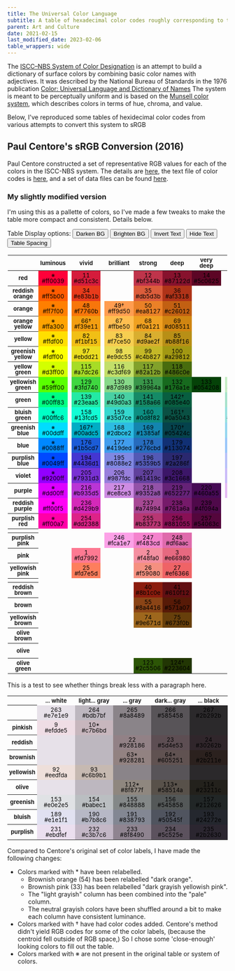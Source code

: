 ```yaml
---
title: The Universal Color Language
subtitle: A table of hexadecimal color codes roughly corresponding to the ISCC–NBS System of Color Designation.
parent: Art and Culture
date: 2021-02-15
last_modified_date: 2023-02-06
table_wrappers: wide
---
```







The [ISCC–NBS System of Color Designation](https://en.wikipedia.org/wiki/ISCC%E2%80%93NBS_system) is an attempt to build a dictionary of surface colors by combining basic color names with adjectives.
It was described by the National Bureau of Standards in the 1976 publication [Color: Universal Language and Dictionary of Names](https://archive.org/details/coloruniversalla00kell/page/50/mode/2up)
The system is meant to be perceptually uniform and is based on the [Munsell color system](https://en.wikipedia.org/wiki/Munsell_color_system), which describes colors in terms of hue, chroma, and value.
<!--As perceptually uniform color spaces, these systems has been largely superseded by work by the <a href="https://en.wikipedia.org/wiki/International_Commission_on_Illumination">the CIE</a>.
But I really enjoy the adjective+base color names in the NBS system.-->

Below, I've reproduced some tables of hexidecimal color codes from various attempts to convert this system to sRGB






  <style>
    .colorTable {
        border-collapse:collapse;
        border-color: #0000;
        margin-left: auto;
        margin-right: auto;
    }
    .colorTable td {
        padding: 0.25rem;
        text-align: center;
        font-size: small;
        color: black;
        border: none;
        vertical-align: middle;
        line-height: 1;
    }
    .colorTable th {
        padding: 0.25rem;
        text-align: center;
        font-size: small;
        vertical-align: middle;
        line-height: 1;
    }

    .colorcol {
        width: 6rem;
    }
    .spacer {
        width: 0px ;
    }

    .dark-mode .colorTable{
        background-color: black;
        color: white;
    }
    .bright-mode .colorTable{
        background-color: white;
        color: black;
    }
    .dark-text .colorTable td {
        color:white;
    }
    .invis-text .colorTable td {
        color: rgba(0, 0, 0, 0);
    }
    .spaced-out .colorTable {
        border-collapse:separate;
        border-spacing: 2px;
    }
</style>






## Paul Centore's sRGB Conversion (2016)

Paul Centore constructed a set of representative RGB values for each of the colors in the ISCC-NBS system.
The details are <a href="https://www.munsellcolourscienceforpainters.com/ISCCNBS/ISCCNBSSystem.html">here</a>, 
the text file of color codes is <a href="https://www.munsellcolourscienceforpainters.com/MunsellAndKubelkaMunkToolbox/MunsellAndKubelkaMunkToolboxFeb2017/DataFiles/sRGBcentroidsForISCCNBS.txt">here</a>,
and a set of data files can be found <a href="https://munsellcolourscienceforpainters.com/MunsellAndKubelkaMunkToolbox/MunsellAndKubelkaMunkToolbox.html">here</a>.

### My slightly modified version

I'm using this as a pallette of colors, so I've made a few tweaks to make the table more compact and consistent. Details below.



Table Display options:
<button onclick='nightmode()'>Darken BG</button>
<button onclick='brightmode()'>Brighten BG</button>
<button onclick='nighttext()'>Invert Text</button>
<button onclick='invisitext()'>Hide Text</button>
<button onclick='tightentable()'>Table Spacing</button>
<script>
    function nightmode(){
        document.body.classList.remove("bright-mode")
        document.body.classList.toggle("dark-mode")
    }
    function brightmode(){
        document.body.classList.remove("dark-mode")
        document.body.classList.toggle("bright-mode")
    }
    function nighttext(){
        document.body.classList.toggle("dark-text")
    }
    function invisitext(){
        document.body.classList.toggle("invis-text")
    }
    function tightentable(){
        document.body.classList.toggle("spaced-out")
    }
</script>

<!--


    console.log("AAAAAAA");
    document.documentElement.style.setProperty('--bordercolor', 'red');
    localStorage.setItem("prefers-color-scheme", "dark");
    console.log("AAAAAAA");
-->


<table class="colorTable" border="1"><col><col class="colorcol"><col class="spacer"><col class="colorcol"><col class="spacer"><col class="colorcol"><col class="colorcol"><col class="colorcol"><col class="colorcol"><col class="spacer"><col class="colorcol"><col class="colorcol"><col class="colorcol"><col class="colorcol"><col class="colorcol"><col class="spacer"><col class="colorcol"><col class="colorcol"><col class="colorcol"><col class="colorcol"><col class="colorcol">
<tr><th></th><th>luminous</th><th></th><th>vivid</th><th></th><th>brilliant</th><th>strong</th><th>deep</th><th>very deep</th><th></th><th>very light</th><th>light</th><th>moderate</th><th>dark</th><th>very dark</th><th></th><th>very pale</th><th>pale</th><th>grayish</th><th>dark grayish</th><th>blackish</th></tr>
<tr><th>red</th><td bgcolor="#ff0039">※<br>#ff0039</td><td></td><td bgcolor="#d51c3c">11<br>#d51c3c</td><td></td><td></td><td bgcolor="#bf344b">12<br>#bf344b</td><td bgcolor="#87122d">13<br>#87122d</td><td bgcolor="#5c0625">14<br>#5c0625</td><td></td><td></td><td></td><td bgcolor="#b14955">15<br>#b14955</td><td bgcolor="#742434">16<br>#742434</td><td bgcolor="#481127">17<br>#481127</td><td></td><td></td><td bgcolor="#b4888d">18*<br>#b4888d</td><td bgcolor="#985d62">19<br>#985d62</td><td bgcolor="#53383e">20<br>#53383e</td><td bgcolor="#332127">21<br>#332127</td></tr>
<tr><th>reddish orange</th><td bgcolor="#ff5b00">※<br>#ff5b00</td><td></td><td bgcolor="#e83b1b">34<br>#e83b1b</td><td></td><td></td><td bgcolor="#db5d3b">35<br>#db5d3b</td><td bgcolor="#af3318">36<br>#af3318</td><td></td><td></td><td></td><td></td><td bgcolor="#cd6952">37<br>#cd6952</td><td bgcolor="#a2402b">38<br>#a2402b</td><td></td><td></td><td></td><td></td><td bgcolor="#b97565">39<br>#b97565</td><td></td><td></td></tr>
<tr><th>orange</th><td bgcolor="#ff7f00">※<br>#ff7f00</td><td></td><td bgcolor="#f7760b">48<br>#f7760b</td><td></td><td bgcolor="#ff9d50">49†<br>#ff9d50</td><td bgcolor="#ea8127">50<br>#ea8127</td><td bgcolor="#c26012">51<br>#c26012</td><td></td><td></td><td></td><td bgcolor="#fbaf82">52<br>#fbaf82</td><td bgcolor="#de8d5c">53<br>#de8d5c</td><td bgcolor="#b26633">54*<br>#b26633</td><td></td><td></td><td></td><td></td><td></td><td></td><td></td></tr>
<tr><th>orange yellow</th><td bgcolor="#ffa300">※<br>#ffa300</td><td></td><td bgcolor="#f39e11">66†<br>#f39e11</td><td></td><td bgcolor="#ffbe50">67<br>#ffbe50</td><td bgcolor="#f0a121">68<br>#f0a121</td><td bgcolor="#d08511">69<br>#d08511</td><td></td><td></td><td></td><td bgcolor="#fcc27c">70<br>#fcc27c</td><td bgcolor="#e7a75d">71<br>#e7a75d</td><td bgcolor="#c38639">72<br>#c38639</td><td></td><td></td><td></td><td bgcolor="#eec6a6">73<br>#eec6a6</td><td></td><td></td><td></td></tr>
<tr><th>yellow</th><td bgcolor="#ffdf00">※<br>#ffdf00</td><td></td><td bgcolor="#f1bf15">82<br>#f1bf15</td><td></td><td bgcolor="#f7ce50">83<br>#f7ce50</td><td bgcolor="#d9ae2f">84<br>#d9ae2f</td><td bgcolor="#b88f16">85<br>#b88f16</td><td></td><td></td><td></td><td bgcolor="#f4d284">86<br>#f4d284</td><td bgcolor="#d2af63">87<br>#d2af63</td><td bgcolor="#b08f42">88<br>#b08f42</td><td></td><td></td><td></td><td bgcolor="#efd7b2">89<br>#efd7b2</td><td bgcolor="#c8b18b">90<br>#c8b18b</td><td bgcolor="#a99066">91<br>#a99066</td><td></td></tr>
<tr><th>greenish yellow</th><td bgcolor="#fdff00">※<br>#fdff00</td><td></td><td bgcolor="#ebdd21">97<br>#ebdd21</td><td></td><td bgcolor="#e9dc55">98<br>#e9dc55</td><td bgcolor="#c4b827">99<br>#c4b827</td><td bgcolor="#a29812">100<br>#a29812</td><td></td><td></td><td></td><td bgcolor="#e9dd8a">101<br>#e9dd8a</td><td bgcolor="#c0b55e">102<br>#c0b55e</td><td bgcolor="#9e953c">103<br>#9e953c</td><td></td><td></td><td></td><td bgcolor="#e6dcab">104<br>#e6dcab</td><td bgcolor="#beb584">105<br>#beb584</td><td></td><td></td></tr>
<tr><th>yellow green</th><td bgcolor="#d3ff00">※<br>#d3ff00</td><td></td><td bgcolor="#a7dc26">115<br>#a7dc26</td><td></td><td bgcolor="#c3df69">116<br>#c3df69</td><td bgcolor="#82a12b">117<br>#82a12b</td><td bgcolor="#486c0e">118<br>#486c0e</td><td></td><td></td><td></td><td bgcolor="#cedb9f">119<br>#cedb9f</td><td bgcolor="#8b9a5f">120<br>#8b9a5f</td><td></td><td></td><td></td><td></td><td bgcolor="#d7d7c1">121<br>#d7d7c1</td><td bgcolor="#979a85">122<br>#979a85</td><td></td><td></td></tr>
<tr><th>yellowish green</th><td bgcolor="#59ff00">※<br>#59ff00</td><td></td><td bgcolor="#3fd740">129<br>#3fd740</td><td></td><td bgcolor="#87d989">130<br>#87d989</td><td bgcolor="#39964a">131<br>#39964a</td><td bgcolor="#176a1e">132<br>#176a1e</td><td bgcolor="#054208">133<br>#054208</td><td></td><td bgcolor="#c5edc4">134<br>#c5edc4</td><td bgcolor="#9cc69c">135<br>#9cc69c</td><td bgcolor="#669069">136<br>#669069</td><td bgcolor="#2f5d3a">137<br>#2f5d3a</td><td bgcolor="#10361a">138<br>#10361a</td><td></td><td></td><td></td><td></td><td></td><td></td></tr>
<tr><th>green</th><td bgcolor="#00ff83">※<br>#00ff83</td><td></td><td bgcolor="#23eaa5">139<br>#23eaa5</td><td></td><td bgcolor="#49d0a3">140<br>#49d0a3</td><td bgcolor="#158a66">141<br>#158a66</td><td bgcolor="#085e40">142†<br>#085e40</td><td></td><td></td><td bgcolor="#a6e2ca">143<br>#a6e2ca</td><td bgcolor="#6fac95">144<br>#6fac95</td><td bgcolor="#337762">145<br>#337762</td><td bgcolor="#164e3d">146<br>#164e3d</td><td bgcolor="#0c2e24">147<br>#0c2e24</td><td></td><td bgcolor="#c7d9d6">148<br>#c7d9d6</td><td bgcolor="#94a6a3">149<br>#94a6a3</td><td bgcolor="#61716e">150<br>#61716e</td><td bgcolor="#394746">151<br>#394746</td><td bgcolor="#1f2a2a">152<br>#1f2a2a</td></tr>
<tr><th>bluish green</th><td bgcolor="#00ffc6">※<br>#00ffc6</td><td></td><td bgcolor="#13fcd5">158<br>#13fcd5</td><td></td><td bgcolor="#35d7ce">159<br>#35d7ce</td><td bgcolor="#0d8f82">160<br>#0d8f82</td><td bgcolor="#0a5043">161†<br>#0a5043</td><td></td><td></td><td bgcolor="#98e1e0">162<br>#98e1e0</td><td bgcolor="#5fabab">163<br>#5fabab</td><td bgcolor="#297a7b">164<br>#297a7b</td><td bgcolor="#154b4d">165<br>#154b4d</td><td bgcolor="#0a2d2e">166<br>#0a2d2e</td><td></td><td></td><td></td><td></td><td></td><td></td></tr>
<tr><th>greenish blue</th><td bgcolor="#00ddff">※<br>#00ddff</td><td></td><td bgcolor="#00adc5">167†<br>#00adc5</td><td></td><td bgcolor="#2dbce2">168<br>#2dbce2</td><td bgcolor="#1385af">169<br>#1385af</td><td bgcolor="#05424c">170†<br>#05424c</td><td></td><td></td><td bgcolor="#94d6ef">171<br>#94d6ef</td><td bgcolor="#65a8c3">172<br>#65a8c3</td><td bgcolor="#2a7691">173<br>#2a7691</td><td bgcolor="#134a60">174<br>#134a60</td><td bgcolor="#0b2c3b">175<br>#0b2c3b</td><td></td><td></td><td></td><td></td><td></td><td></td></tr>
<tr><th>blue</th><td bgcolor="#0088ff">※<br>#0088ff</td><td></td><td bgcolor="#1b5cd7">176<br>#1b5cd7</td><td></td><td bgcolor="#419ded">177<br>#419ded</td><td bgcolor="#276cbd">178<br>#276cbd</td><td bgcolor="#113074">179<br>#113074</td><td></td><td></td><td bgcolor="#99c6f9">180<br>#99c6f9</td><td bgcolor="#73a4dc">181<br>#73a4dc</td><td bgcolor="#34689e">182<br>#34689e</td><td bgcolor="#173459">183<br>#173459</td><td></td><td></td><td bgcolor="#c2d2ec">184<br>#c2d2ec</td><td bgcolor="#91a2bb">185<br>#91a2bb</td><td bgcolor="#54687f">186<br>#54687f</td><td bgcolor="#323f4e">187<br>#323f4e</td><td bgcolor="#1e2531">188<br>#1e2531</td></tr>
<tr><th>purplish blue</th><td bgcolor="#0049ff">※<br>#0049ff</td><td></td><td bgcolor="#4436d1">194<br>#4436d1</td><td></td><td bgcolor="#8088e2">195<br>#8088e2</td><td bgcolor="#5359b5">196<br>#5359b5</td><td bgcolor="#2a286f">197<br>#2a286f</td><td></td><td></td><td bgcolor="#b7c0f8">198<br>#b7c0f8</td><td bgcolor="#8991cb">199<br>#8991cb</td><td bgcolor="#4d4e87">200<br>#4d4e87</td><td bgcolor="#222248">201<br>#222248</td><td></td><td></td><td bgcolor="#c5c9f0">202<br>#c5c9f0</td><td bgcolor="#8e92b7">203<br>#8e92b7</td><td bgcolor="#494d71">204<br>#494d71</td><td></td><td></td></tr>
<tr><th>violet</th><td bgcolor="#9200ff">※<br>#9200ff</td><td></td><td bgcolor="#7931d3">205<br>#7931d3</td><td></td><td bgcolor="#987fdc">206<br>#987fdc</td><td bgcolor="#61419c">207<br>#61419c</td><td bgcolor="#3c1668">208<br>#3c1668</td><td></td><td></td><td bgcolor="#c9baf8">209<br>#c9baf8</td><td bgcolor="#9b8cca">210<br>#9b8cca</td><td bgcolor="#5c4985">211<br>#5c4985</td><td bgcolor="#34254d">212<br>#34254d</td><td></td><td></td><td bgcolor="#d0c6ef">213<br>#d0c6ef</td><td bgcolor="#9a90b5">214<br>#9a90b5</td><td bgcolor="#584e72">215<br>#584e72</td><td></td><td></td></tr>
<tr><th>purple</th><td bgcolor="#dd00ff">※<br>#dd00ff</td><td></td><td bgcolor="#b935d5">216<br>#b935d5</td><td></td><td bgcolor="#ce8ce3">217<br>#ce8ce3</td><td bgcolor="#9352a8">218<br>#9352a8</td><td bgcolor="#652277">219<br>#652277</td><td bgcolor="#460a55">220<br>#460a55</td><td></td><td bgcolor="#e4b9f3">221<br>#e4b9f3</td><td bgcolor="#bc93cc">222<br>#bc93cc</td><td bgcolor="#875e96">223<br>#875e96</td><td bgcolor="#563762">224<br>#563762</td><td bgcolor="#371b41">225<br>#371b41</td><td></td><td bgcolor="#e0cbeb">226<br>#e0cbeb</td><td bgcolor="#ad97b3">227<br>#ad97b3</td><td bgcolor="#7b667e">228<br>#7b667e</td><td bgcolor="#513f51">229<br>#513f51</td><td bgcolor="#2f2231">230<br>#2f2231</td></tr>
<tr><th>reddish purple</th><td bgcolor="#ff00f5">※<br>#ff00f5</td><td></td><td bgcolor="#d429b9">236<br>#d429b9</td><td></td><td></td><td bgcolor="#a74994">237<br>#a74994</td><td bgcolor="#761a6a">238<br>#761a6a</td><td bgcolor="#4f094a">239<br>#4f094a</td><td></td><td></td><td bgcolor="#bd80ae">240<br>#bd80ae</td><td bgcolor="#965888">241<br>#965888</td><td bgcolor="#5f3458">242<br>#5f3458</td><td bgcolor="#3f183c">243<br>#3f183c</td><td></td><td></td><td bgcolor="#ad89a5">244<br>#ad89a5</td><td bgcolor="#86627e">245<br>#86627e</td><td></td><td></td></tr>
<tr><th>purplish red</th><td bgcolor="#ff00a7">※<br>#ff00a7</td><td></td><td bgcolor="#dd2388">254<br>#dd2388</td><td></td><td></td><td bgcolor="#b83773">255<br>#b83773</td><td bgcolor="#881055">256<br>#881055</td><td bgcolor="#54063c">257<br>#54063c</td><td></td><td></td><td></td><td bgcolor="#ab4b74">258<br>#ab4b74</td><td bgcolor="#6e294c">259<br>#6e294c</td><td bgcolor="#431432">260<br>#431432</td><td></td><td></td><td bgcolor="#b2879b">261*<br>#b2879b</td><td bgcolor="#945c73">262<br>#945c73</td><td></td><td></td></tr>
<tr><th></th><td></td><td></td><td></td><td></td><td></td><td></td><td></td><td></td><td></td><td></td><td></td><td></td><td></td><td></td><td></td><td></td><td></td><td></td><td></td><td></td></tr>
<tr><th>purplish pink</th><td></td><td></td><td></td><td></td><td bgcolor="#fca1e7">246<br>#fca1e7</td><td bgcolor="#f483cd">247<br>#f483cd</td><td bgcolor="#df6aac">248<br>#df6aac</td><td></td><td></td><td></td><td bgcolor="#f5b2db">249<br>#f5b2db</td><td bgcolor="#de98bf">250<br>#de98bf</td><td bgcolor="#c67d9d">251<br>#c67d9d</td><td></td><td></td><td></td><td bgcolor="#ebc8df">252<br>#ebc8df</td><td bgcolor="#c7a3b9">253<br>#c7a3b9</td><td></td><td></td></tr>
<tr><th>pink</th><td></td><td></td><td bgcolor="#fd7992">1<br>#fd7992</td><td></td><td></td><td bgcolor="#f48fa0">2<br>#f48fa0</td><td bgcolor="#e66980">3<br>#e66980</td><td></td><td></td><td></td><td bgcolor="#f8c3ce">4<br>#f8c3ce</td><td bgcolor="#e2a3ae">5<br>#e2a3ae</td><td bgcolor="#c5808a">6<br>#c5808a</td><td></td><td></td><td></td><td bgcolor="#efd1dc">7<br>#efd1dc</td><td bgcolor="#cbadb7">8<br>#cbadb7</td><td></td><td></td></tr>
<tr><th>yellowish pink</th><td></td><td></td><td bgcolor="#fd7e5d">25<br>#fd7e5d</td><td></td><td></td><td bgcolor="#f59080">26<br>#f59080</td><td bgcolor="#ef6366">27<br>#ef6366</td><td></td><td></td><td></td><td bgcolor="#f8c4b6">28<br>#f8c4b6</td><td bgcolor="#e2a698">29<br>#e2a698</td><td bgcolor="#c9807e">30<br>#c9807e</td><td></td><td></td><td></td><td bgcolor="#f1d3d1">31<br>#f1d3d1</td><td bgcolor="#cbacac">32<br>#cbacac</td><td bgcolor="#cbafa7">33*<br>#cbafa7</td><td></td></tr>
<tr><th></th><td></td><td></td><td></td><td></td><td></td><td></td><td></td><td></td><td></td><td></td><td></td><td></td><td></td><td></td><td></td><td></td><td></td><td></td><td></td><td></td></tr>
<tr><th>reddish brown</th><td></td><td></td><td></td><td></td><td></td><td bgcolor="#8b1c0e">40<br>#8b1c0e</td><td bgcolor="#610f12">41<br>#610f12</td><td></td><td></td><td></td><td bgcolor="#ac7a73">42<br>#ac7a73</td><td bgcolor="#7d423b">43<br>#7d423b</td><td bgcolor="#461d1e">44<br>#461d1e</td><td></td><td></td><td></td><td bgcolor="#9e7f7a">45*<br>#9e7f7a</td><td bgcolor="#6c4d4b">46<br>#6c4d4b</td><td bgcolor="#43292a">47<br>#43292a</td><td></td></tr>
<tr><th>brown</th><td></td><td></td><td></td><td></td><td></td><td bgcolor="#8a4416">55<br>#8a4416</td><td bgcolor="#571a07">56<br>#571a07</td><td></td><td></td><td></td><td bgcolor="#ad7c63">57<br>#ad7c63</td><td bgcolor="#724a38">58<br>#724a38</td><td bgcolor="#442112">59<br>#442112</td><td></td><td></td><td></td><td bgcolor="#997f75">60*<br>#997f75</td><td bgcolor="#674f48">61<br>#674f48</td><td bgcolor="#3e2c28">62<br>#3e2c28</td><td></td></tr>
<tr><th>yellowish brown</th><td></td><td></td><td></td><td></td><td></td><td bgcolor="#9e671d">74<br>#9e671d</td><td bgcolor="#673f0b">75<br>#673f0b</td><td></td><td></td><td></td><td bgcolor="#c49a74">76<br>#c49a74</td><td bgcolor="#886648">77<br>#886648</td><td bgcolor="#50341a">78<br>#50341a</td><td></td><td></td><td></td><td bgcolor="#b49b8d">79*<br>#b49b8d</td><td bgcolor="#7e695d">80<br>#7e695d</td><td bgcolor="#4d3d33">81<br>#4d3d33</td><td></td></tr>
<tr><th>olive brown</th><td></td><td></td><td></td><td></td><td></td><td></td><td></td><td></td><td></td><td></td><td bgcolor="#997736">94<br>#997736</td><td bgcolor="#705420">95<br>#705420</td><td bgcolor="#3f2c10">96<br>#3f2c10</td><td></td><td></td><td></td><td></td><td></td><td></td><td></td></tr>
<tr><th>olive</th><td></td><td></td><td></td><td></td><td></td><td></td><td></td><td></td><td></td><td></td><td bgcolor="#8b7d2e">106<br>#8b7d2e</td><td bgcolor="#64591a">107<br>#64591a</td><td bgcolor="#352e0a">108<br>#352e0a</td><td></td><td></td><td></td><td bgcolor="#8e856f">109*<br>#8e856f</td><td bgcolor="#5d553f">110<br>#5d553f</td><td bgcolor="#35301c">111<br>#35301c</td><td></td></tr>
<tr><th>olive green</th><td></td><td></td><td></td><td></td><td></td><td bgcolor="#2c5506">123<br>#2c5506</td><td bgcolor="#223604">124†<br>#223604</td><td></td><td></td><td></td><td></td><td bgcolor="#495b22">125<br>#495b22</td><td bgcolor="#20340b">126<br>#20340b</td><td></td><td></td><td></td><td></td><td bgcolor="#545947">127<br>#545947</td><td bgcolor="#2f3326">128<br>#2f3326</td><td></td></tr>
</table>


This is a test to see whether things break less with a paragraph here.


<table class="colorTable">
    <col><col class="colorcol"><col class="colorcol"><col class="colorcol"><col class="colorcol"><col class="colorcol">
    <tr><th></th><th>... white</th><th>light... gray</th><th>... gray</th><th>dark... gray</th><th>... black</th></tr>
    <tr><th></th>
        <td bgcolor="#e7e1e9">263<br>#e7e1e9</td>
        <td bgcolor="#bdb7bf">264<br>#bdb7bf</td>
        <td bgcolor="#8a8489">265<br>#8a8489</td>
        <td bgcolor="#585458">266<br>#585458</td>
        <td bgcolor="#2b292b">267<br>#2b292b</td>
    </tr>
    <tr><th>pinkish</th>
        <td bgcolor="#efdde5">9<br>#efdde5</td>
        <td bgcolor="#c7b6bd">10*<br>#c7b6bd</td>
        <td bgcolor="#8a8489"></td>
        <td bgcolor="#585458"></td>
        <td bgcolor="#2b292b"></td>
    </tr>
    <tr><th>reddish</th>
        <td bgcolor="#e7e1e9"></td>
        <td bgcolor="#bdb7bf"></td>
        <td bgcolor="#928186">22<br>#928186</td>
        <td bgcolor="#5d4e53">23<br>#5d4e53</td>
        <td bgcolor="#30262b">24<br>#30262b</td>
    </tr>
    <tr><th>brownish</th>
        <td bgcolor="#e7e1e9"></td>
        <td bgcolor="#bdb7bf"></td>
        <td bgcolor="#928281">63*<br>#928281</td>
        <td bgcolor="#605251">64*<br>#605251</td>
        <td bgcolor="#2b211e">65<br>#2b211e</td>
    </tr>
    <tr><th>yellowish</th>
        <td bgcolor="#eedfda">92<br>#eedfda</td>
        <td bgcolor="#c6b9b1">93<br>#c6b9b1</td>
        <td bgcolor="#8a8489"></td>
        <td bgcolor="#585458"></td>
        <td bgcolor="#2b292b"></td>
    </tr>
    <tr><th>olive</th>
        <td bgcolor="#e7e1e9"></td>
        <td bgcolor="#bdb7bf"></td>
        <td bgcolor="#8f877f">112*<br>#8f877f</td>
        <td bgcolor="#58514a">113*<br>#58514a</td>
        <td bgcolor="#23211c">114<br>#23211c</td>
    </tr>
    <tr><th>greenish</th>
        <td bgcolor="#e0e2e5">153<br>#e0e2e5</td>
        <td bgcolor="#babec1">154<br>#babec1</td>
        <td bgcolor="#848888">155<br>#848888</td>
        <td bgcolor="#545858">156<br>#545858</td>
        <td bgcolor="#212626">157<br>#212626</td>
    </tr>
    <tr><th>bluish</th>
        <td bgcolor="#e1e1f1">189<br>#e1e1f1</td>
        <td bgcolor="#b7b8c6">190<br>#b7b8c6</td>
        <td bgcolor="#838793">191<br>#838793</td>
        <td bgcolor="#50545f">192<br>#50545f</td>
        <td bgcolor="#24272e">193<br>#24272e</td>
    </tr>
    <tr><th>purplish</th>
        <td bgcolor="#ebdfef">231<br>#ebdfef</td>
        <td bgcolor="#c3b7c6">232<br>#c3b7c6</td>
        <td bgcolor="#8f8490">233<br>#8f8490</td>
        <td bgcolor="#5c525e">234<br>#5c525e</td>
        <td bgcolor="#2b2630">235<br>#2b2630</td>
    </tr>
</table>


Compared to Centore's original set of color labels,
I have made the following changes:

- Colors marked with * have been relabelled.
    - Brownish orange (54) has been relabelled "dark orange".
    - Brownish pink (33) has been relabelled "dark grayish yellowish pink".
    - The "light grayish" column has been combined into the "pale" column.
    - The neutral grayish colors have been shuffled around a bit to make each column have consistent luminance.
- Colors marked with † have had color codes added. Centore's method didn't yield RGB codes for some of the color labels, (because the centroid fell outside of RGB space,) So I chose some 'close-enough' looking colors to fill out the table.
- Colors marked with ※ are not present in the original table or system of colors.









